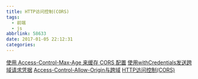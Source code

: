 ```yaml
---
title: HTTP访问控制(CORS)
tags:
  - 前端
  - js
abbrlink: 58633
date: 2017-01-05 22:12:31
categories:
---
```



[使用 Access-Control-Max-Age 来缓存 CORS 配置](https://www.web-tinker.com/article/20961.html)
[使用withCredentials发送跨域请求凭据](http://zawa.iteye.com/blog/1868108)
[Access-Control-Allow-Origin与跨域](http://www.tuicool.com/articles/7FVnMz)
[HTTP访问控制(CORS)](https://developer.mozilla.org/zh-CN/docs/Web/HTTP/Access_control_CORS)